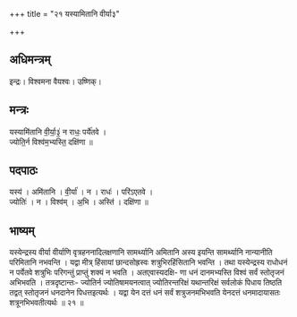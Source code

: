 +++
title = "२१ यस्यामितानि वीर्या३"

+++
## अधिमन्त्रम्
इन्द्रः। विश्वमना वैयश्वः। उष्णिक्।

## मन्त्रः
यस्यामि॑तानि वी॒र्या॒३॒॑ न राधः॒ पर्ये॑तवे ।  
ज्योति॒र्न विश्व॑म॒भ्यस्ति॒ दक्षि॑णा ॥

## पदपाठः
यस्य॑ । अमि॑तानि । वी॒र्या॑ । न । राधः॑ । परि॑ऽएतवे ।  
ज्योतिः॑ । न । विश्व॑म् । अ॒भि । अस्ति॑ । दक्षि॑णा ॥

## भाष्यम्
यस्येन्द्रस्य वीर्या वीर्याणि वृत्रहननादिलक्षणानि सामर्थ्यानि अमितानि अस्य इयन्ति सामर्थ्यानि नान्यानीति परिमितानि नभवन्ति । यद्वा मीत्र् हिंसायां छान्दसोह्रस्वः शत्रुभिरहिंसितानि भवन्ति । तथा यस्येन्द्रस्य राधोधनं न पर्येतवे शत्रुभिः परिगन्तुं प्राप्तुं शक्यं न भवति । अतएवास्यदक्षि- णा धनं दानमभ्यस्ति विश्वं सर्वं स्तोतृजनं अभिभवति । तत्रदृष्टान्तः- ज्योतिर्न ज्योतिषामयनत्वात् ज्योतिरन्तरिक्षं यथान्तरिक्षं सर्वलोकं पिधाय तिष्ठति तद्वत् स्तोतृजनं धनदानेन पिधत्तइत्यर्थः । यद्वा येन दत्तं धनं सर्वं शत्रुजनमभिभवति येनदत्तं धनमादायासतः शत्रूनभिभवतीत्यर्थः ॥ २१ ॥